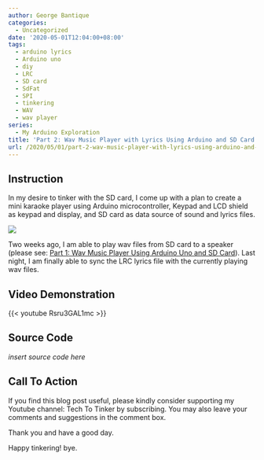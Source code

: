 ```yaml
---
author: George Bantique
categories:
  - Uncategorized
date: '2020-05-01T12:04:00+08:00'
tags:
  - arduino lyrics
  - Arduino uno
  - diy
  - LRC
  - SD card
  - SdFat
  - SPI
  - tinkering
  - WAV
  - wav player
series:
  - My Arduino Exploration
title: 'Part 2: Wav Music Player with Lyrics Using Arduino and SD Card'
url: /2020/05/01/part-2-wav-music-player-with-lyrics-using-arduino-and-sd-card/
---
```


## **Instruction**

In my desire to tinker with the SD card, I come up with a plan to create a mini karaoke player using Arduino microcontroller, Keypad and LCD shield as keypad and display, and SD card as data source of sound and lyrics files. 

![](/images/WAV-Music-Player-Schematic.png)

Two weeks ago, I am able to play wav files from SD card to a speaker (please see: [Part 1: Wav Music Player Using Arduino Uno and SD Card](https://techtotinker.com/2020/04/21/part-1-wav-music-player-using-arduino-uno-and-sd-card/)). Last night, I am finally able to sync the LRC lyrics file with the currently playing wav files.

## **Video Demonstration**

{{< youtube Rsru3GAL1mc >}}

## **Source Code**

*insert source code here*

## **Call To Action**

If you find this blog post useful, please kindly consider supporting my Youtube channel: Tech To Tinker by subscribing. You may also leave your comments and suggestions in the comment box.

Thank you and have a good day.

Happy tinkering! bye.

